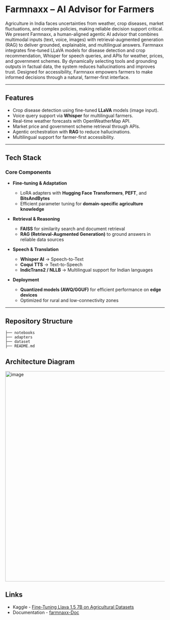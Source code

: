 # Farmnaxx – AI Advisor for Farmers

Agriculture in India faces uncertainties from weather, crop diseases, market fluctuations, and complex policies, making reliable decision
support critical. We present Farmnaxx, a human-aligned agentic AI advisor
that combines multimodal inputs (text, voice, images) with retrieval-augmented
generation (RAG) to deliver grounded, explainable, and multilingual answers.
Farmnaxx integrates fine-tuned LLaVA models for disease detection and crop
recommendation, Whisper for speech queries, and APIs for weather, prices,
and government schemes. By dynamically selecting tools and grounding
outputs in factual data, the system reduces hallucinations and improves trust.
Designed for accessibility, Farmnaxx empowers farmers to make informed
decisions through a natural, farmer-first interface.

---

## Features
- Crop disease detection using fine-tuned **LLaVA** models (image input).
- Voice query support via **Whisper** for multilingual farmers.
- Real-time weather forecasts with OpenWeatherMap API.
- Market price and government scheme retrieval through APIs.
- Agentic orchestration with **RAG** to reduce hallucinations.
- Multilingual support for farmer-first accessibility.

---

## Tech Stack
### Core Components
- **Fine-tuning & Adaptation**  
  - LoRA adapters with **Hugging Face Transformers**, **PEFT**, and **BitsAndBytes**  
  - Efficient parameter tuning for **domain-specific agriculture knowledge**  

- **Retrieval & Reasoning**  
  - **FAISS** for similarity search and document retrieval  
  - **RAG (Retrieval-Augmented Generation)** to ground answers in reliable data sources  

- **Speech & Translation**  
  - **Whisper AI** → Speech-to-Text  
  - **Coqui TTS** → Text-to-Speech  
  - **IndicTrans2 / NLLB** → Multilingual support for Indian languages  

- **Deployment**  
  - **Quantized models (AWQ/GGUF)** for efficient performance on **edge devices**  
  - Optimized for rural and low-connectivity zones  


---

## Repository Structure
```
├── notebooks
├── adapters
├── dataset
├── README.md

```


## Architecture Diagram
<img width="1068" height="664" alt="image" src="https://github.com/user-attachments/assets/6e1f1fb5-c4d2-4f42-8699-7717f8bf2d23" />


## Links
- Kaggle - [Fine-Tuning Llava 1.5 7B on Agricultural Datasets](https://www.kaggle.com/code/sachidanandnavik/fine-tuning-llava-1-5-7b-on-agricultural-datasets)
- Documentation - [farmnaxx-Doc](./farmnaxx-Doc.pdf)






